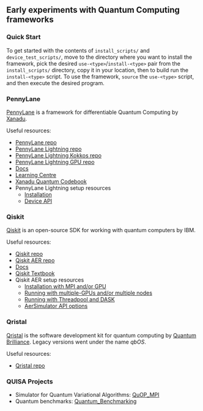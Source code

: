 ## Early experiments with Quantum Computing frameworks


### Quick Start

To get started with the contents of `install_scripts/` and `device_test_scripts/`, move to the directory where you want to install the framework, pick the desired `use-<type>`/`install-<type>` pair from the `install_scripts/` directory, copy it in your location, then to build run the `install-<type>` script. To use the framework, `source` the `use-<type>` script, and then execute the desired program.


### PennyLane

[PennyLane](https://pennylane.ai) is a framework for differentiable Quantum Computing by [Xanadu](https://xanadu.ai).

Useful resources:
* [PennyLane repo](https://github.com/pennyLaneAI/pennylane)
* [PennyLane Lightning repo](https://github.com/PennyLaneAI/pennylane)
* [PennyLane Lightning Kokkos repo](https://github.com/PennyLaneAI/pennylane-kokkos)
* [PennyLane Lightning GPU repo](https://github.com/PennyLaneAI/pennylane-gpu)
* [Docs](https://docs.pennylane.ai)
* [Learning Centre](https://pennylane.ai/qml/)
* [Xanadu Quantum Codebook](https://codebook.xanadu.ai)
* PennyLane Lightning setup resources
  * [Installation](https://docs.pennylane.ai/projects/lightning-kokkos/en/latest/installation.html)
  * [Device API](https://docs.pennylane.ai/projects/lightning-kokkos/en/latest/devices.html)


### Qiskit

[Qiskit](https://qiskit.org/) is an open-source SDK for working with quantum computers by IBM.

Useful resources:
* [Qiskit repo](https://github.com/qiskit/qiskit)
* [Qiskit AER repo](https://github.com/qiskit/qiskit-aer)
* [Docs](https://qiskit.org/documentation)
* [Qiskit Textbook](https://qiskit.org/learn)
* Qiskit AER setup resources
  * [Installation with MPI and/or GPU](https://github.com/Qiskit/qiskit-aer/blob/main/CONTRIBUTING.md)
  * [Running with multiple-GPUs and/or multiple nodes](https://qiskit.org/ecosystem/aer/howtos/running_gpu.html)
  * [Running with Threadpool and DASK](https://qiskit.org/ecosystem/aer/howtos/parallel.html)
  * [AerSimulator API options](https://qiskit.org/ecosystem/aer/stubs/qiskit_aer.AerSimulator.html)


### Qristal

[Qristal](https://quantumbrilliance.com/quantum-brilliance-qristal) is the software development kit for quantum computing by [Quantum Brilliance](https://quantumbrilliance.com/).  Legacy versions went under the name *qbOS*.

Useful resources:
* [Qristal repo](https://gitlab.com/qbau/software-and-apps/public/QBSDK)


### QUISA Projects

* Simulator for Quantum Variational Algorithms: [QuOP_MPI](https://github.com/Edric-Matwiejew/QuOp_MPI)
* Quantum benchmarks: [Quantum_Benchmarking](https://github.com/John-J-Tanner/Quantum_Benchmarking)

